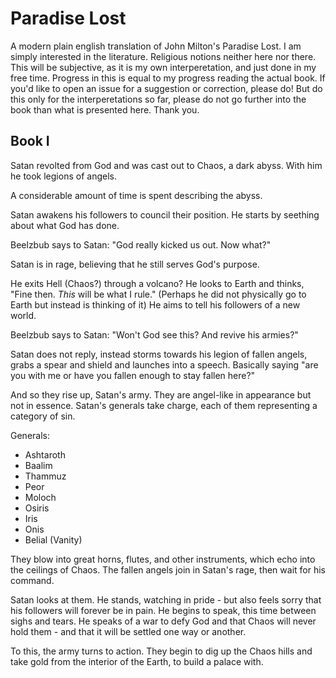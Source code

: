 # Paradise Lost
A modern plain english translation of John Milton's Paradise Lost. I am simply interested in the literature. Religious notions neither here nor there. This will be subjective, as it is my own interperetation, and just done in my free time. Progress in this is equal to my progress reading the actual book. If you'd like to open an issue for a suggestion or correction, please do! But do this only for the interperetations so far, please do not go further into the book than what is presented here. Thank you.

## Book I

Satan revolted from God and was cast out to Chaos, a dark abyss. With him he took legions of angels.

A considerable amount of time is spent describing the abyss.

Satan awakens his followers to council their position. He starts by seething about what God has done.

Beelzbub says to Satan: "God really kicked us out. Now what?"

Satan is in rage, believing that he still serves God's purpose.

He exits Hell (Chaos?) through a volcano? He looks to Earth and thinks, "Fine then. *This* will be what I rule." (Perhaps he did not physically go to Earth but instead is thinking of it) He aims to tell his followers of a new world.

Beelzbub says to Satan: "Won't God see this? And revive his armies?"

Satan does not reply, instead storms towards his legion of fallen angels, grabs a spear and shield and launches into a speech. Basically saying "are you with me or have you fallen enough to stay fallen here?"

And so they rise up, Satan's army. They are angel-like in appearance but not in essence. Satan's generals take charge, each of them representing a category of sin.

Generals:
- Ashtaroth
- Baalim
- Thammuz
- Peor
- Moloch
- Osiris
- Iris
- Onis
- Belial (Vanity)

They blow into great horns, flutes, and other instruments, which echo into the ceilings of Chaos. The fallen angels join in Satan's rage, then wait for his command.

Satan looks at them. He stands, watching in pride - but also feels sorry that his followers will forever be in pain. He begins to speak, this time between sighs and tears. He speaks of a war to defy God and that Chaos will never hold them - and that it will be settled one way or another.

To this, the army turns to action. They begin to dig up the Chaos hills and take gold from the interior of the Earth, to build a palace with.